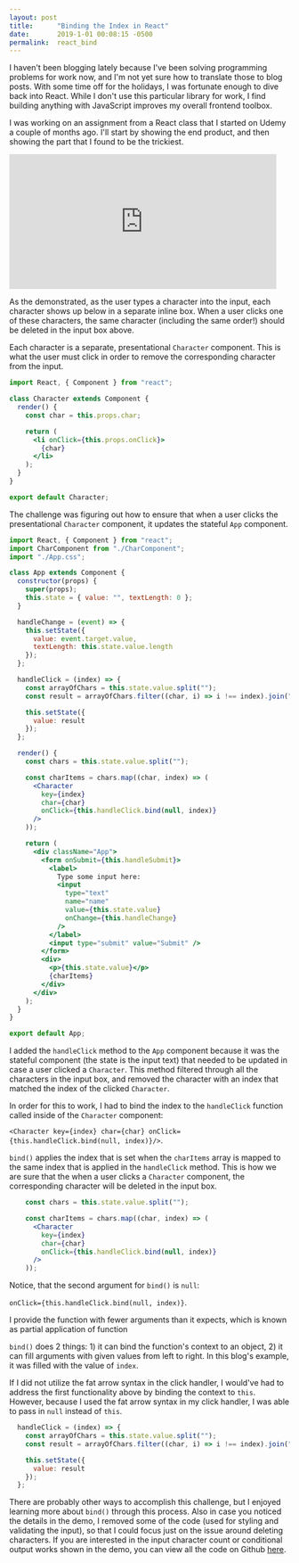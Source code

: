 ```yaml
---
layout: post
title:      "Binding the Index in React"
date:       2019-1-01 00:08:15 -0500
permalink:  react_bind
---
```

I haven't been blogging lately because I've been solving programming problems for work now, and I'm not yet sure how to translate those to blog posts. With some time off for the holidays, I was fortunate enough to dive back into React. While I don't use this particular library for work, I find building anything with JavaScript improves my overall frontend toolbox.

I was working on an assignment from a React class that I started on Udemy a couple of months ago. I'll start by showing the end product, and then showing the part that I found to be the trickiest. 

<iframe src="https://giphy.com/embed/7JgtecaHxnpGsLhxe5" width="480" height="242" frameBorder="0" class="giphy-embed" allowFullScreen></iframe><p><a href="https://giphy.com/gifs/7JgtecaHxnpGsLhxe5"></a></p>

As the demonstrated, as the user types a character into the input, each character shows up below in a separate inline box. When a user clicks one of these characters, the same character (including the same order!) should be deleted in the input box above. 

Each character is a separate, presentational `Character` component. This is what the user must click in order to remove the corresponding character from the input.

```jsx
import React, { Component } from "react";

class Character extends Component {
  render() {
    const char = this.props.char;

    return (
      <li onClick={this.props.onClick}>
        {char}
      </li>
    );
  }
}

export default Character;
```

The challenge was figuring out how to ensure that when a user clicks the presentational `Character` component, it updates the stateful `App` component. 

```jsx
import React, { Component } from "react";
import CharComponent from "./CharComponent";
import "./App.css";

class App extends Component {
  constructor(props) {
    super(props);
    this.state = { value: "", textLength: 0 };
  }

  handleChange = (event) => {
    this.setState({
      value: event.target.value,
      textLength: this.state.value.length
    });
  };

  handleClick = (index) => {
    const arrayOfChars = this.state.value.split("");
    const result = arrayOfChars.filter((char, i) => i !== index).join("");

    this.setState({
      value: result
    });
  };

  render() {
    const chars = this.state.value.split("");

    const charItems = chars.map((char, index) => (
      <Character
        key={index}
        char={char}
        onClick={this.handleClick.bind(null, index)}
      />
    ));

    return (
      <div className="App">
        <form onSubmit={this.handleSubmit}>
          <label>
            Type some input here:
            <input
              type="text"
              name="name"
              value={this.state.value}
              onChange={this.handleChange}
            />
          </label>
          <input type="submit" value="Submit" />
        </form>
        <div>
          <p>{this.state.value}</p>
          {charItems}
        </div>
      </div>
    );
  }
}

export default App;
```
I added the `handleClick` method to the `App` component because it was the stateful component (the state is the input text) that needed to be updated in case a user clicked a `Character`. This method filtered through all the characters in the input box, and removed the character with an index that matched the index of the clicked `Character`. 

In order for this to work, I had to bind the index to the `handleClick` function called inside of the `Character` component: 

`<Character key={index} char={char} onClick={this.handleClick.bind(null, index)}/>`.

`bind()` applies the index that is set when the `charItems` array is mapped to the same index that is applied in the `handleClick` method. This is how we are sure that the when a user clicks a `Character` component, the corresponding character will be deleted in the input box.

```jsx
    const chars = this.state.value.split("");

    const charItems = chars.map((char, index) => (
      <Character
        key={index}
        char={char}
        onClick={this.handleClick.bind(null, index)}
      />
    ));
```

Notice, that the second argument for `bind()` is `null`: 

`onClick={this.handleClick.bind(null, index)}`.

 I provide the function with fewer arguments than it expects, which is known as partial application of function

`bind()` does 2 things: 1) it can bind the function's context to an object, 2) it can fill arguments with given values from left to right. In this blog's example, it was filled with the value of `index`.

If I did not utilize the fat arrow syntax in the click handler, I would've had to address the first functionality above by binding the context to `this`. However, because I used the fat arrow syntax in my click handler, I was able to pass in `null` instead of `this`.

```jsx
  handleClick = (index) => {
    const arrayOfChars = this.state.value.split("");
    const result = arrayOfChars.filter((char, i) => i !== index).join("");

    this.setState({
      value: result
    });
  };
  ```

There are probably other ways to accomplish this challenge, but I enjoyed learning more about `bind()` through this process. Also in case you noticed the details in the demo, I removed some of the code (used for styling and validating the input), so that I could focus just on the issue around deleting characters. If you are interested in the input character count or conditional output works shown in the demo, you can view all the code on Github [here](https://github.com/hcarnes/assignment_2/tree/master/src).